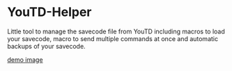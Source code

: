 # YouTD-Helper
Little tool to manage the savecode file from YouTD including macros to load your savecode, macro to send multiple commands at once and automatic backups of your savecode.

[demo image](https://raw.githubusercontent.com/MartinNielsenDev/YouTD-Helper/master/demo.png)
